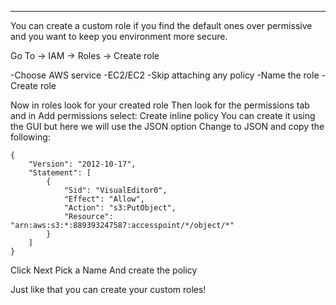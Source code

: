 
---

You can create a custom role if you find the default ones over permissive and you want to keep you environment more secure.

Go To -> IAM -> Roles -> Create role

-Choose AWS service
-EC2/EC2
-Skip attaching any policy
-Name the role
-Create role

Now in roles look for your created role
Then look for the permissions tab and in Add permissions select: Create inline policy
You can create it using the GUI but here we will use the JSON option
Change to JSON and copy the following:

```
{
	"Version": "2012-10-17",
	"Statement": [
		{
			"Sid": "VisualEditor0",
			"Effect": "Allow",
			"Action": "s3:PutObject",
			"Resource": "arn:aws:s3:*:889393247587:accesspoint/*/object/*"
		}
	]
}
```

Click Next
Pick a Name
And create the policy



Just like that you can create your custom roles!